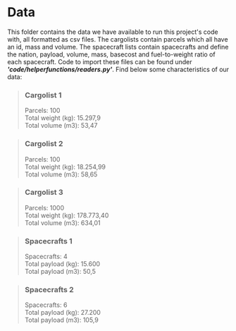 # Data

This folder contains the data we have available to run this project's code with, all formatted as csv files. The cargolists contain parcels which all have an id, mass and volume. The spacecraft lists contain spacecrafts and define the nation, payload, volume, mass, basecost and fuel-to-weight ratio of each spacecraft. Code to import these files can be found under ***'code/helperfunctions/readers.py'***. Find below some characteristics of our data:

> ### Cargolist 1
> Parcels: 100\
> Total weight (kg): 15.297,9\
> Total volume (m3): 53,47

> ### Cargolist 2
> Parcels: 100\
> Total weight (kg): 18.254,99\
> Total volume (m3): 58,65

> ### Cargolist 3
> Parcels: 1000\
> Total weight (kg): 178.773,40\
> Total volume (m3): 634,01

> ### Spacecrafts 1
> Spacecrafts: 4\
> Total payload (kg): 15.600\
> Total payload (m3): 50,5

> ### Spacecrafts 2
> Spacecrafts: 6\
> Total payload (kg): 27.200\
> Total payload (m3): 105,9

